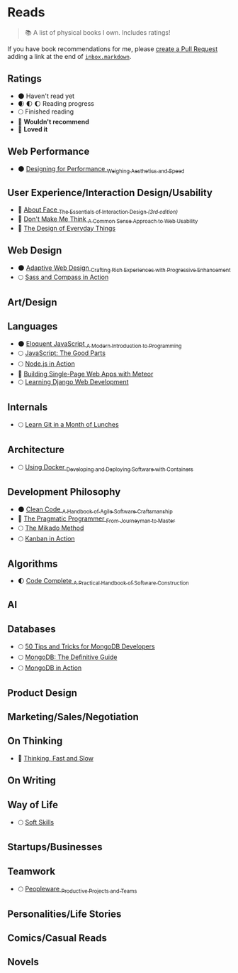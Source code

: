# Reads

> :books: A list of physical books I own. Includes ratings!

If you have book recommendations for me, please [create a Pull Request](https://github.com/bevacqua/reads/compare) adding a link at the end of [`inbox.markdown`](https://github.com/bevacqua/blob/master/inbox.markdown).

## Ratings

- :new_moon: Haven't read yet
- :waxing_crescent_moon: :first_quarter_moon: :moon: Reading progress
- :full_moon: Finished reading
- :full_moon_with_face: **Wouldn't recommend**
- :star2: **Loved it**

## Web Performance

- :new_moon: [Designing for Performance <sub>Weighing Aesthetics and Speed</sub>](http://amzn.to/1SCZ0hj)


## User Experience/Interaction Design/Usability

- :star2: [About Face <sub>The Essentials of Interaction Design _(3rd edition)_</sub>](http://amzn.to/1SD0KXQ)
- :star2: [Don't Make Me Think <sub>A Common Sense Approach to Web Usability</sub>](http://amzn.to/1SD00SB)
- :star2: [The Design of Everyday Things](http://amzn.to/1SD0MyZ)

## Web Design

- :new_moon: [Adaptive Web Design <sub>Crafting Rich Experiences with Progressive Enhancement</sub>](http://amzn.to/1SCYY97)
- :full_moon: [Sass and Compass in Action](http://amzn.com/1617290149)

## Art/Design


## Languages

- :new_moon: [Eloquent JavaScript <sub>A Modern Introduction to Programming</sub>](http://amzn.to/1S6VxrX)
- :full_moon: [JavaScript: The Good Parts](http://amzn.to/1SD1gVz)
- :full_moon: [Node.js in Action](http://amzn.com/1617290572)
- :full_moon_with_face: [Building Single-Page Web Apps with Meteor](http://amzn.com/1783988126)
- :full_moon: [Learning Django Web Development](http://amzn.com/1783984406)


## Internals

- :full_moon: [Learn Git in a Month of Lunches](http://amzn.com/1617292419)

## Architecture

- :full_moon: [Using Docker <sub>Developing and Deploying Software with Containers</sub>](http://amzn.com/1491915765)


## Development Philosophy

- :new_moon: [Clean Code <sub>A Handbook of Agile Software Craftsmanship</sub>](http://amzn.to/1S6YFnH)
- :star2: [The Pragmatic Programmer <sub>From Journeyman to Master</sub>](http://amzn.to/1S6WZdR)
- :full_moon: [The Mikado Method](http://amzn.com/1617291218)
- :full_moon: [Kanban in Action](http://amzn.com/1617291056)

## Algorithms

- :first_quarter_moon: [Code Complete <sub>A Practical Handbook of Software Construction</sub>](http://amzn.to/1PhS8R3)


## AI


## Databases

- :full_moon: [50 Tips and Tricks for MongoDB Developers](http://amzn.com/1449304613)
- :full_moon: [MongoDB: The Definitive Guide](http://amzn.com/1449381561)
- :full_moon: [MongoDB in Action](http://amzn.com/1935182870)

## Product Design



## Marketing/Sales/Negotiation



## On Thinking

- :star2: [Thinking, Fast and Slow](http://amzn.to/1SCZOm6)

## On Writing


## Way of Life

- :full_moon: [Soft Skills](http://amzn.com/1617292397)


## Startups/Businesses


## Teamwork

- :full_moon: [Peopleware <sub>Productive Projects and Teams</sub>](http://amzn.to/1SD1j3S)

## Personalities/Life Stories


## Comics/Casual Reads



## Novels


